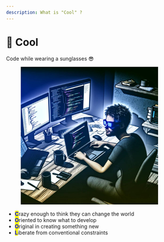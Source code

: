 ```yaml
---
description: What is "Cool" ?
---
```


# 🧊 Cool

Code while wearing a sunglasses 😎&#x20;

<div align="left">

<figure><img src="../.gitbook/assets/image.png" alt="" width="375"><figcaption><p> </p></figcaption></figure>

</div>

* <mark style="color:blue;">**C**</mark>razy enough to think they can change the world
* <mark style="color:blue;">**O**</mark>riented to know what to develop
* <mark style="color:blue;">**O**</mark>riginal in creating something new
* <mark style="color:blue;">**L**</mark>iberate from conventional constraints&#x20;

